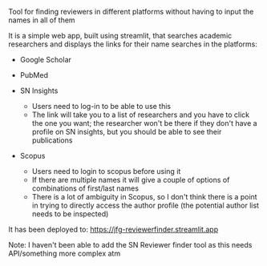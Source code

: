Tool for finding reviewers in different platforms without having to input the names in all of them 

It is a simple web app, built using streamlit, that searches academic researchers and displays the links for their name searches in the platforms: 

* Google Scholar


* PubMed

* SN Insights
    * Users need to log-in to be able to use this
    * The link will take you to a list of researchers and you have to click the one you want; the researcher won't be there if they don't have a profile on SN insights, but you should be able to see their publications

* Scopus 
    * Users need to login to scopus before using it
    * If there are multiple names it will give a couple of options of combinations of first/last names
    * There is a lot of ambiguity in Scopus, so I don't think there is a point in trying to directly access the author profile (the potential author list needs to be inspected)


It has been deployed to: https://jfg-reviewerfinder.streamlit.app


Note: I haven't been able to add the SN Reviewer finder tool as this needs API/something more complex atm 

 
